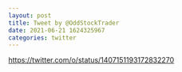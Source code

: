 ```yaml
--- 
layout: post 
title: Tweet by @OddStockTrader 
date: 2021-06-21 1624325967 
categories: twitter 
--- 
```

https://twitter.com/o/status/1407151193172832270
